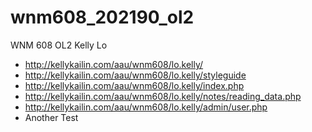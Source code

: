 # wnm608_202190_ol2
WNM 608 OL2
Kelly Lo
- http://kellykailin.com/aau/wnm608/lo.kelly/
- http://kellykailin.com/aau/wnm608/lo.kelly/styleguide
- http://kellykailin.com/aau/wnm608/lo.kelly/index.php
- http://kellykailin.com/aau/wnm608/lo.kelly/notes/reading_data.php
- http://kellykailin.com/aau/wnm608/lo.kelly/admin/user.php
- Another Test